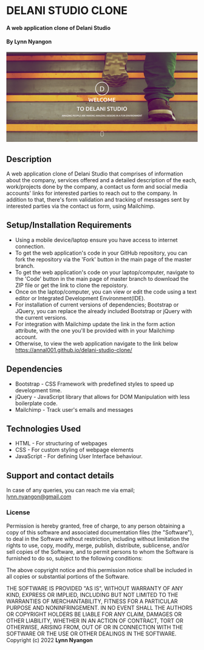 # DELANI STUDIO CLONE

#### A web application clone of Delani Studio

#### By **Lynn Nyangon**

![An image of the web application](./assets/webapp.png)

## Description

A web application clone of Delani Studio that comprises of information about the company, services offered and a detailed description of the each, work/projects done by the company, a contact us form and social media accounts' links for interested parties to reach out to the company. In addition to that, there's form validation and tracking of messages sent by interested parties via the contact us form, using Mailchimp.

## Setup/Installation Requirements

- Using a mobile device/laptop ensure you have access to internet connection.
- To get the web application's code in your GitHub repository, you can fork the repository via the 'Fork' button in the main page of the master branch.
- To get the web application's code on your laptop/computer, navigate to the 'Code' button in the main page of master branch to download the ZIP file or get the link to clone the repoistory.
- Once on the laptop/computer, you can view or edit the code using a text editor or Integrated Development Environment(IDE).
- For installation of current versions of dependencies; Bootstrap or JQuery, you can replace the already included Bootstrap or jQuery with the current versions.
- For integration with Mailchimp update the link in the form action attribute, with the one you'll be provided with in your Mailchimp account.
- Otherwise, to view the web application navigate to the link below <br>
https://annal001.github.io/delani-studio-clone/

## Dependencies

- Bootstrap - CSS Framework with predefined styles to speed up development time.
- jQuery - JavaScript library that allows for DOM Manipulation with less boilerplate code.
- Mailchimp - Track user's emails and messages 

## Technologies Used

- HTML - For structuring of webpages
- CSS - For custom styling of webpage elements
- JavaScript - For defining User Interface behaviour.

## Support and contact details

In case of any queries, you can reach me via email; lynn.nyangon@gmail.com

### License

Permission is hereby granted, free of charge, to any person obtaining a copy
of this software and associated documentation files (the "Software"), to deal
in the Software without restriction, including without limitation the rights
to use, copy, modify, merge, publish, distribute, sublicense, and/or sell
copies of the Software, and to permit persons to whom the Software is
furnished to do so, subject to the following conditions:

The above copyright notice and this permission notice shall be included in all
copies or substantial portions of the Software.

THE SOFTWARE IS PROVIDED "AS IS", WITHOUT WARRANTY OF ANY KIND, EXPRESS OR
IMPLIED, INCLUDING BUT NOT LIMITED TO THE WARRANTIES OF MERCHANTABILITY,
FITNESS FOR A PARTICULAR PURPOSE AND NONINFRINGEMENT. IN NO EVENT SHALL THE
AUTHORS OR COPYRIGHT HOLDERS BE LIABLE FOR ANY CLAIM, DAMAGES OR OTHER
LIABILITY, WHETHER IN AN ACTION OF CONTRACT, TORT OR OTHERWISE, ARISING FROM,
OUT OF OR IN CONNECTION WITH THE SOFTWARE OR THE USE OR OTHER DEALINGS IN THE
SOFTWARE.<br>
Copyright (c) 2022 **Lynn Nyangon**

